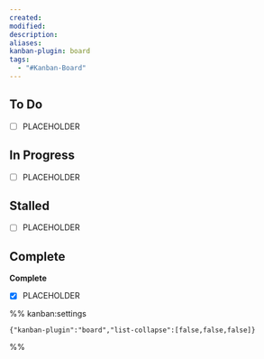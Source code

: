```yaml
---
created: 
modified: 
description: 
aliases: 
kanban-plugin: board
tags:
  - "#Kanban-Board"
---
```


## To Do

- [ ] PLACEHOLDER

## In Progress

- [ ] PLACEHOLDER

## Stalled

- [ ] PLACEHOLDER

## Complete

**Complete**

- [x] PLACEHOLDER

%% kanban:settings

```
{"kanban-plugin":"board","list-collapse":[false,false,false]}
```

%%

